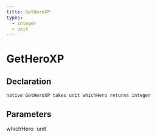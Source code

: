 ```yaml
---
title: GetHeroXP
types:
  - integer
  - unit
---
```


# GetHeroXP

## Declaration

```
native GetHeroXP takes unit whichHero returns integer
```

## Parameters
<dl>
  <dt>whichHero `unit`</dt>
  <dd></dd>
</dl>